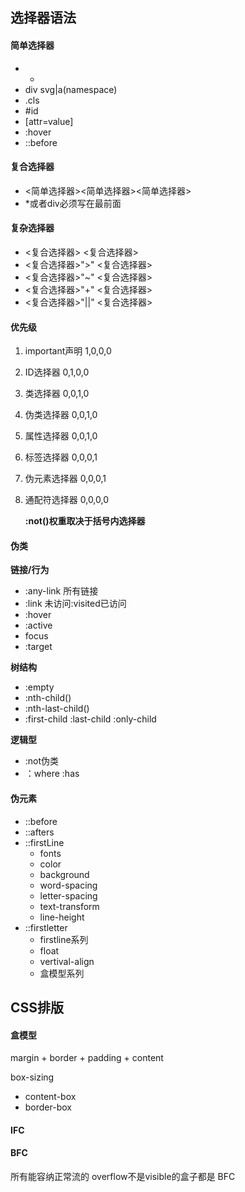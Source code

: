 ## 选择器语法

#### 简单选择器

* *
* div svg|a(namespace)
* .cls
* #id
* [attr=value]
* :hover
* ::before

#### 复合选择器

* <简单选择器><简单选择器><简单选择器>
* *或者div必须写在最前面

#### 复杂选择器

*  <复合选择器><sp> <复合选择器>
*  <复合选择器>">" <复合选择器>
*  <复合选择器>"~" <复合选择器>
* <复合选择器>"+" <复合选择器>
*  <复合选择器>"||" <复合选择器>

####  优先级

1. important声明 1,0,0,0

2. ID选择器 0,1,0,0

3. 类选择器 0,0,1,0

4. 伪类选择器 0,0,1,0

5. 属性选择器 0,0,1,0

6. 标签选择器 0,0,0,1

7. 伪元素选择器 0,0,0,1

8. 通配符选择器 0,0,0,0

   **:not()权重取决于括号内选择器**

#### 伪类

**链接/行为**

* :any-link 所有链接
* :link 未访问:visited已访问
* :hover
* :active
* focus
* :target

**树结构**

* :empty
* :nth-child()
* :nth-last-child()
* :first-child  :last-child :only-child

**逻辑型**

* :not伪类
* ：where :has

#### 伪元素

* ::before
* ::afters
* ::firstLine
  * fonts
  * color
  * background
  * word-spacing
  * letter-spacing
  * text-transform
  * line-height
* ::firstletter
  * firstline系列
  * float
  * vertival-align
  * 盒模型系列

## CSS排版

#### 盒模型

margin + border + padding + content

box-sizing

* content-box
* border-box

#### IFC

#### BFC

所有能容纳正常流的 overflow不是visible的盒子都是 BFC

